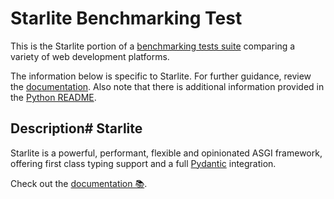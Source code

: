 # Starlite Benchmarking Test

This is the Starlite portion of a [benchmarking tests suite](../../)
comparing a variety of web development platforms.

The information below is specific to Starlite. For further guidance,
review the [documentation](https://github.com/khulnasoft/BenchWeb/wiki).
Also note that there is additional information provided in
the [Python README](../).

## Description# Starlite

Starlite is a powerful, performant, flexible and opinionated ASGI framework,
offering first class typing support and a full [Pydantic](https://github.com/samuelcolvin/pydantic)
integration.

Check out the [documentation 📚](https://starlite-api.github.io/starlite/).
